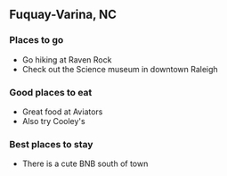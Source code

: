 ## Fuquay-Varina, NC

### Places to go

- Go hiking at Raven Rock
- Check out the Science museum in downtown Raleigh

### Good places to eat

- Great food at Aviators
- Also try Cooley's

### Best places to stay

- There is a cute BNB south of town
